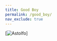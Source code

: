 ```yaml
---
title: Good Boy
permalink: /good_boy/
nav_exclude: true
---
```


[![Astolfo](https://pizza2d1.github.com/assets/images/astolfo.jpg)]